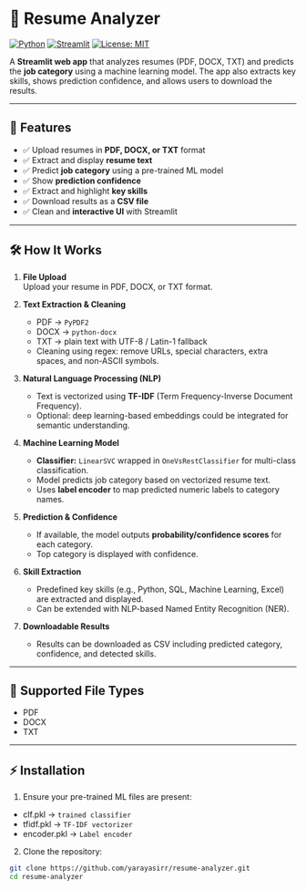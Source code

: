 # 📄 Resume Analyzer

[![Python](https://img.shields.io/badge/Python-3.13-blue)](https://www.python.org/)
[![Streamlit](https://img.shields.io/badge/Streamlit-App-success)](https://streamlit.io/)
[![License: MIT](https://img.shields.io/badge/License-MIT-green)](LICENSE)

A **Streamlit web app** that analyzes resumes (PDF, DOCX, TXT) and predicts the **job category** using a machine learning model. The app also extracts key skills, shows prediction confidence, and allows users to download the results.

---

## 🚀 Features

- ✅ Upload resumes in **PDF, DOCX, or TXT** format  
- ✅ Extract and display **resume text**  
- ✅ Predict **job category** using a pre-trained ML model  
- ✅ Show **prediction confidence**  
- ✅ Extract and highlight **key skills**  
- ✅ Download results as a **CSV file**  
- ✅ Clean and **interactive UI** with Streamlit

---

## 🛠 How It Works

1. **File Upload**  
   Upload your resume in PDF, DOCX, or TXT format.

2. **Text Extraction & Cleaning**  
   - PDF → `PyPDF2`  
   - DOCX → `python-docx`  
   - TXT → plain text with UTF-8 / Latin-1 fallback  
   - Cleaning using regex: remove URLs, special characters, extra spaces, and non-ASCII symbols.

3. **Natural Language Processing (NLP)**  
   - Text is vectorized using **TF-IDF** (Term Frequency-Inverse Document Frequency).  
   - Optional: deep learning-based embeddings could be integrated for semantic understanding.

4. **Machine Learning Model**  
   - **Classifier:** `LinearSVC` wrapped in `OneVsRestClassifier` for multi-class classification.  
   - Model predicts job category based on vectorized resume text.  
   - Uses **label encoder** to map predicted numeric labels to category names.  

5. **Prediction & Confidence**  
   - If available, the model outputs **probability/confidence scores** for each category.  
   - Top category is displayed with confidence.

6. **Skill Extraction**  
   - Predefined key skills (e.g., Python, SQL, Machine Learning, Excel) are extracted and displayed.  
   - Can be extended with NLP-based Named Entity Recognition (NER).

7. **Downloadable Results**  
   - Results can be downloaded as CSV including predicted category, confidence, and detected skills.

---

## 📂 Supported File Types

- PDF  
- DOCX  
- TXT  

---

## ⚡ Installation

1. Ensure your pre-trained ML files are present:
- clf.pkl → `trained classifier`  
- tfidf.pkl → `TF-IDF vectorizer`
- encoder.pkl → `Label encoder`

2. Clone the repository:

```bash
git clone https://github.com/yarayasirr/resume-analyzer.git
cd resume-analyzer


